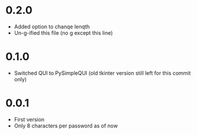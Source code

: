 # 0.2.0

- Added option to chanqe lenqth
- Un-g-ified this file (no g except this line)

# 0.1.0

- Switched QUI to PySimpleQUI (old tkinter version still left for this commit only)

# 0.0.1

- First version
- Only 8 characters per password as of now